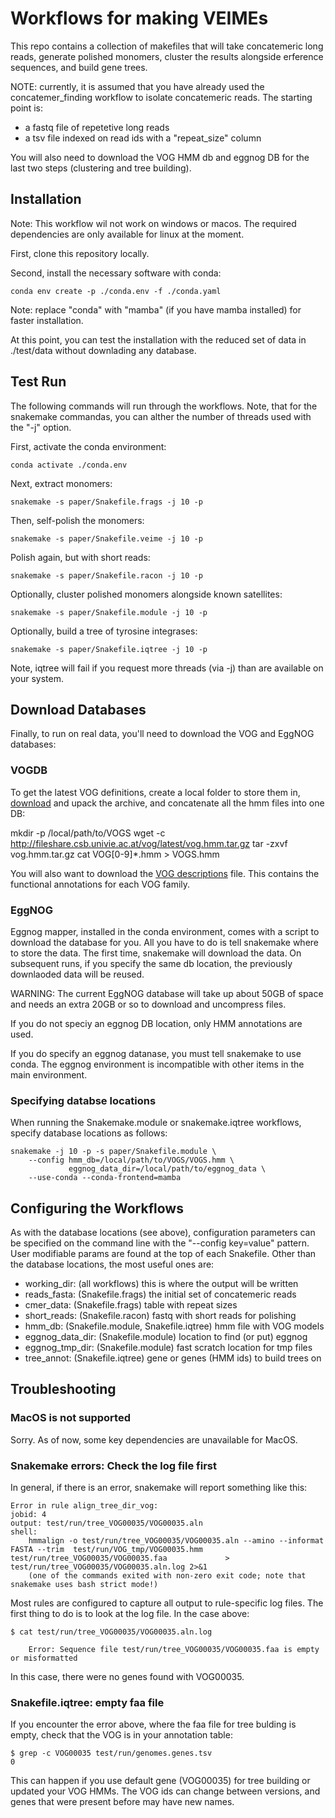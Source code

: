 
# Workflows for making VEIMEs

This repo contains a collection of makefiles that will take concatemeric long
reads, generate polished monomers, cluster the results alongside erference
sequences, and build gene trees.

NOTE: currently, it is assumed that you have already used the
concatemer_finding workflow to isolate concatemeric reads. The starting point
is:

 * a fastq file of repetetive long reads
 * a tsv file indexed on read ids with a "repeat_size" column

You will also need to download the VOG HMM db and eggnog DB for the last two
steps (clustering and tree building).

## Installation

Note: This workflow wil not work on windows or macos. The required dependencies are only available for linux at the moment.

First, clone this repository locally.

Second, install the necessary software with conda:

    conda env create -p ./conda.env -f ./conda.yaml

Note: replace "conda" with "mamba" (if you have mamba installed) for faster installation.

At this point, you can test the installation with the reduced set of data in ./test/data
without downlading any database.

## Test Run
The following commands will run through the workflows. Note, that for the
snakemake commandas, you can alther the number of threads used with the "-j"
option.

First, activate the conda environment:

    conda activate ./conda.env

Next, extract monomers:

    snakemake -s paper/Snakefile.frags -j 10 -p

Then, self-polish the monomers:

    snakemake -s paper/Snakefile.veime -j 10 -p

Polish again, but with short reads:

    snakemake -s paper/Snakefile.racon -j 10 -p

Optionally, cluster polished monomers alongside known satellites:

    snakemake -s paper/Snakefile.module -j 10 -p

Optionally, build a tree of tyrosine integrases:

    snakemake -s paper/Snakefile.iqtree -j 10 -p

Note, iqtree will fail if you request more threads (via -j) than are available on your
system.

## Download Databases

Finally, to run on real data, you'll need to download the VOG and EggNOG
databases:

### VOGDB
  
To get the latest VOG definitions, create a local folder to store them in,
[download](https://vogdb.org/download) and upack the archive, and concatenate all the hmm files into one DB:

   mkdir -p /local/path/to/VOGS
   wget -c http://fileshare.csb.univie.ac.at/vog/latest/vog.hmm.tar.gz
   tar -zxvf vog.hmm.tar.gz
   cat VOG[0-9]*.hmm > VOGS.hmm

You will also want to download the [VOG
descriptions](http://fileshare.csb.univie.ac.at/vog/latest/vog.annotations.tsv.gz) file. This contains the
functional annotations for each VOG family.

### EggNOG

Eggnog mapper, installed in the conda environment, comes with a script to
download the database for you. All you have to do is tell snakemake where to
store the data. The first time, snakemake will download the data. On subsequent
runs, if you specify the same db location, the previously downlaoded data will
be reused.

WARNING: The current EggNOG database will take up about 50GB of space and needs
an extra 20GB or so to download and uncompress files. 

If you do not speciy an eggnog DB location, only HMM annotations are used.

If you do specify an eggnog datanase, you must tell snakemake to use conda. The 
eggnog environment is incompatible with other items in the main environment.

### Specifying databse locations

When running the Snakemake.module or snakemake.iqtree workflows, specify
database locations as follows:

    snakemake -j 10 -p -s paper/Snakefile.module \
        --config hmm_db=/local/path/to/VOGS/VOGS.hmm \
                 eggnog_data_dir=/local/path/to/eggnog_data \
        --use-conda --conda-frontend=mamba

## Configuring the Workflows
As with the database locations (see above), configuration parameters can be
specified on the command line with the "--config key=value" pattern. User
modifiable params are found at the top of each Snakefile. Other than the
database locations, the most useful ones are:

 * working_dir: (all workflows) this is where the output will be written
 * reads_fasta: (Snakefile.frags) the initial set of concatemeric reads
 * cmer_data: (Snakefile.frags) table with repeat sizes
 * short_reads: (Snakefile.racon) fastq with short reads for polishing
 * hmm_db: (Snakefile.module, Snakefile.iqtree) hmm file with VOG models
 * eggnog_data_dir: (Snakefile.module) location to find (or put) eggnog
 * eggnog_tmp_dir: (Snakefile.module) fast scratch location for tmp files
 * tree_annot: (Snakefile.iqtree) gene or genes (HMM ids) to build trees on

## Troubleshooting

### MacOS is not supported

Sorry. As of now, some key dependencies are unavailable for MacOS. 

### Snakemake errors: Check the log file first

In general, if there is an error, snakemake will report something like this:

    Error in rule align_tree_dir_vog:
    jobid: 4
    output: test/run/tree_VOG00035/VOG00035.aln
    shell:
        hmmalign -o test/run/tree_VOG00035/VOG00035.aln --amino --informat FASTA --trim  test/run/VOG_tmp/VOG00035.hmm test/run/tree_VOG00035/VOG00035.faa             > test/run/tree_VOG00035/VOG00035.aln.log 2>&1
        (one of the commands exited with non-zero exit code; note that snakemake uses bash strict mode!)

Most rules are configured to capture all output to rule-specific log files. The first thing to do is to look at the log file. In the case above:

    $ cat test/run/tree_VOG00035/VOG00035.aln.log
    
    	Error: Sequence file test/run/tree_VOG00035/VOG00035.faa is empty or misformatted

In this case, there were no genes found with VOG00035. 

### Snakefile.iqtree: empty faa file
If you encounter the error above, where the faa file for tree bulding is empty, check that the VOG is in your annotation table:

    $ grep -c VOG00035 test/run/genomes.genes.tsv
    0

This can happen if you use default gene (VOG00035) for tree building or updated your VOG HMMs. The VOG ids can change between versions, and genes that were present before may have new names.

